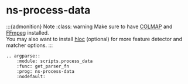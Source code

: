 # ns-process-data

:::{admonition} Note
:class: warning
Make sure to have [COLMAP](https://colmap.github.io) and [FFmpeg](https://ffmpeg.org/download.html) installed.  
You may also want to install [hloc](https://github.com/cvg/Hierarchical-Localization) (optional) for more feature detector and matcher options.
:::

```{eval-rst}
.. argparse::
    :module: scripts.process_data
    :func: get_parser_fn
    :prog: ns-process-data
    :nodefault:
```
